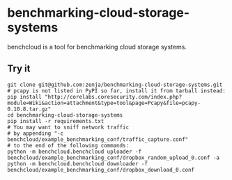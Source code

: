 benchmarking-cloud-storage-systems
==================================

benchcloud is a tool for benchmarking cloud storage systems.

Try it
------

    git clone git@github.com:zenja/benchmarking-cloud-storage-systems.git
    # pcapy is not listed in PyPI so far, install it from tarball instead:
    pip install "http://corelabs.coresecurity.com/index.php?module=Wiki&action=attachment&type=tool&page=Pcapy&file=pcapy-0.10.8.tar.gz"
    cd benchmarking-cloud-storage-systems
    pip install -r requirements.txt
    # You may want to sniff network traffic
    # by appending "-c benchcloud/example_benchmarking_conf/traffic_capture.conf"
    # to the end of the following commands:
    python -m benchcloud.benchcloud uploader -f benchcloud/example_benchmarking_conf/dropbox_random_upload_0.conf -a
    python -m benchcloud.benchcloud downloader -f benchcloud/example_benchmarking_conf/dropbox_download_0.conf
